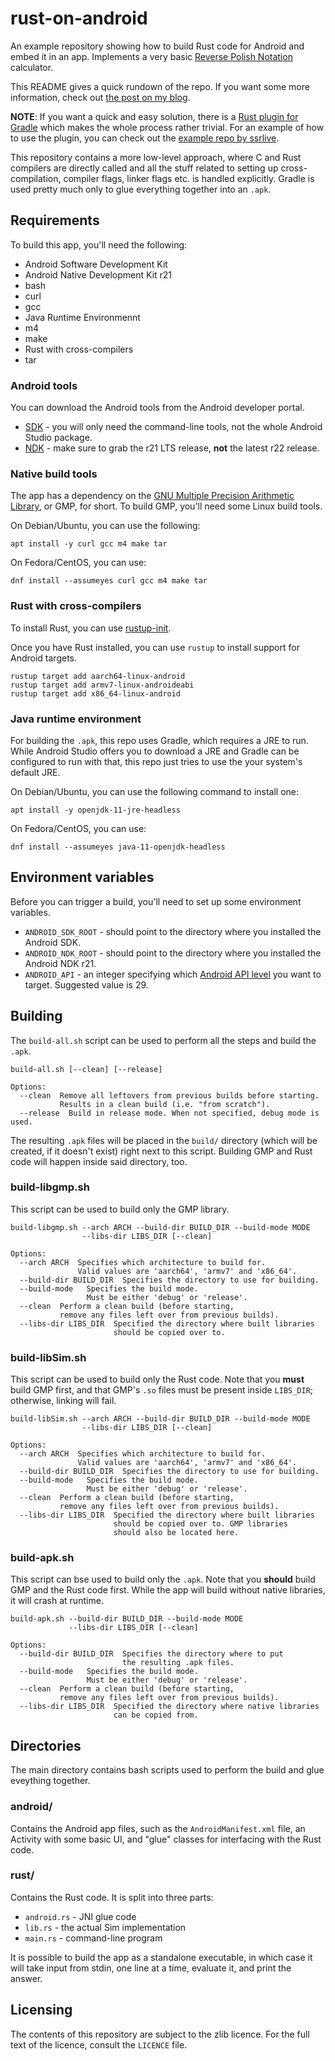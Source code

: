 # rust-on-android

An example repository showing how to build Rust code for Android and embed it in an app.
Implements a very basic [Reverse Polish Notation](https://en.wikipedia.org/wiki/Reverse_Polish_Notation) calculator.

This README gives a quick rundown of the repo.
If you want some more information, check out [the post on my blog](https://blog.svgames.pl/article/running-rust-on-android).

**NOTE**: If you want a quick and easy solution,
there is a [Rust plugin for Gradle](https://github.com/mozilla/rust-android-gradle) which makes the whole
process rather trivial. For an example of how to use the plugin, you can check out
the [example repo by ssrlive](https://github.com/ssrlive/rust_on_android).

This repository contains a more low-level approach, where C and Rust compilers are directly called
and all the stuff related to setting up cross-compilation, compiler flags, linker flags etc.
is handled explicitly. Gradle is used pretty much only to glue everything together into an `.apk`.


## Requirements

To build this app, you'll need the following:
- Android Software Development Kit
- Android Native Development Kit r21
- bash
- curl
- gcc
- Java Runtime Environmennt
- m4
- make
- Rust with cross-compilers
- tar

### Android tools

You can download the Android tools from the Android developer portal.
- [SDK](https://developer.android.com/studio#command-tools) - you will only need the command-line tools, not the whole Android Studio package.
- [NDK](https://developer.android.com/ndk/downloads/) - make sure to grab the r21 LTS release, **not** the latest r22 release.

### Native build tools

The app has a dependency on the [GNU Multiple Precision Arithmetic Library](https://gmplib.org/),
or GMP, for short. To build GMP, you'll need some Linux build tools.

On Debian/Ubuntu, you can use the following:
```
apt install -y curl gcc m4 make tar
```
On Fedora/CentOS, you can use:
```
dnf install --assumeyes curl gcc m4 make tar
```

### Rust with cross-compilers

To install Rust, you can use [rustup-init](https://rust-lang.github.io/rustup/installation/other.html).

Once you have Rust installed, you can use `rustup` to install support for Android targets.
```
rustup target add aarch64-linux-android
rustup target add armv7-linux-androideabi
rustup target add x86_64-linux-android
```

### Java runtime environment

For building the `.apk`, this repo uses Gradle, which requires a JRE to run.
While Android Studio offers you to download a JRE and Gradle can be configured
to run with that, this repo just tries to use the your system's default JRE.

On Debian/Ubuntu, you can use the following command to install one:
```
apt install -y openjdk-11-jre-headless
```
On Fedora/CentOS, you can use:
```
dnf install --assumeyes java-11-openjdk-headless
```


## Environment variables

Before you can trigger a build, you'll need to set up some environment variables.
- `ANDROID_SDK_ROOT` - should point to the directory where you installed the Android SDK.
- `ANDROID_NDK_ROOT` - should point to the directory where you installed the Android NDK r21.
- `ANDROID_API` - an integer specifying which [Android API level](https://en.wikipedia.org/wiki/Android_version_history#Overview) you want to target. Suggested value is 29.


## Building

The `build-all.sh` script can be used to perform all the steps and build the `.apk`.
```
build-all.sh [--clean] [--release]

Options:
  --clean  Remove all leftovers from previous builds before starting.
           Results in a clean build (i.e. "from scratch").
  --release  Build in release mode. When not specified, debug mode is used.
```
The resulting `.apk` files will be placed in the `build/` directory (which will be created, if it doesn't exist)
right next to this script. Building GMP and Rust code will happen inside said directory, too.

### build-libgmp.sh

This script can be used to build only the GMP library.
```
build-libgmp.sh --arch ARCH --build-dir BUILD_DIR --build-mode MODE
                --libs-dir LIBS_DIR [--clean]

Options:
  --arch ARCH  Specifies which architecture to build for.
               Valid values are 'aarch64', 'armv7' and 'x86_64'.
  --build-dir BUILD_DIR  Specifies the directory to use for building.
  --build-mode   Specifies the build mode.
                 Must be either 'debug' or 'release'.
  --clean  Perform a clean build (before starting,
           remove any files left over from previous builds).
  --libs-dir LIBS_DIR  Specified the directory where built libraries
                       should be copied over to.
```

### build-libSim.sh

This script can be used to build only the Rust code.
Note that you **must** build GMP first, and that GMP's `.so`
files must be present inside `LIBS_DIR`; otherwise, linking will fail.
```
build-libSim.sh --arch ARCH --build-dir BUILD_DIR --build-mode MODE
                --libs-dir LIBS_DIR [--clean]

Options:
  --arch ARCH  Specifies which architecture to build for.
               Valid values are 'aarch64', 'armv7' and 'x86_64'.
  --build-dir BUILD_DIR  Specifies the directory to use for building.
  --build-mode   Specifies the build mode.
                 Must be either 'debug' or 'release'.
  --clean  Perform a clean build (before starting,
           remove any files left over from previous builds).
  --libs-dir LIBS_DIR  Specified the directory where built libraries
                       should be copied over to. GMP libraries
                       should also be located here.
```

### build-apk.sh

This script can bse used to build only the `.apk`.
Note that you **should** build GMP and the Rust code first.
While the app will build without native libraries, it will crash at runtime.
```
build-apk.sh --build-dir BUILD_DIR --build-mode MODE
             --libs-dir LIBS_DIR [--clean]

Options:
  --build-dir BUILD_DIR  Specifies the directory where to put
                         the resulting .apk files.
  --build-mode   Specifies the build mode.
                 Must be either 'debug' or 'release'.
  --clean  Perform a clean build (before starting,
           remove any files left over from previous builds).
  --libs-dir LIBS_DIR  Specified the directory where native libraries
                       can be copied from.
```


## Directories

The main directory contains bash scripts used to perform the build and glue eveything together.

### android/

Contains the Android app files, such as the `AndroidManifest.xml` file,
an Activity with some basic UI, and "glue" classes for interfacing with
the Rust code.

### rust/

Contains the Rust code. It is split into three parts:
- `android.rs` - JNI glue code
- `lib.rs` - the actual Sim implementation
- `main.rs` - command-line program

It is possible to build the app as a standalone executable,
in which case it will take input from stdin, one line at a time,
evaluate it, and print the answer.

## Licensing

The contents of this repository are subject to the zlib licence.
For the full text of the licence, consult the `LICENCE` file.
